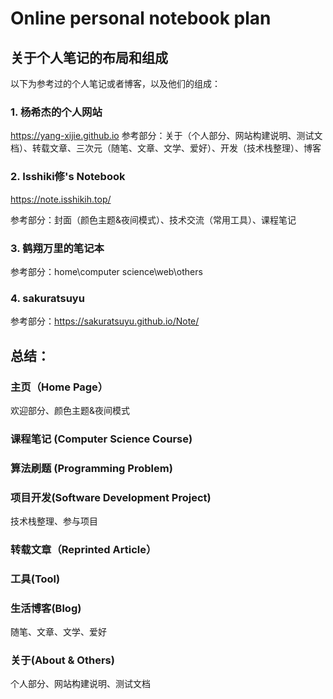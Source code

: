 # Online personal notebook plan

## 关于个人笔记的布局和组成
以下为参考过的个人笔记或者博客，以及他们的组成：

### 1. 杨希杰的个人网站
https://yang-xijie.github.io
参考部分：关于（个人部分、网站构建说明、测试文档）、转载文章、三次元（随笔、文章、文学、爱好）、开发（技术栈整理）、博客

### 2. Isshiki修's Notebook

https://note.isshikih.top/

 参考部分：封面（颜色主题&夜间模式）、技术交流（常用工具）、课程笔记

### 3. 鹤翔万里的笔记本

参考部分：home\computer science\web\others

### 4. sakuratsuyu

参考部分：https://sakuratsuyu.github.io/Note/



## 总结：

### 主页（Home Page）

欢迎部分、颜色主题&夜间模式

###  课程笔记 (Computer Science Course)



### 算法刷题 (Programming Problem)



### 项目开发(Software Development Project)

技术栈整理、参与项目



### 转载文章（Reprinted Article）



### 工具(Tool)



### 生活博客(Blog)

随笔、文章、文学、爱好

### 关于(About & Others)

个人部分、网站构建说明、测试文档
